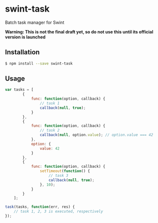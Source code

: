 # swint-task
Batch task manager for Swint

**Warning: This is not the final draft yet, so do not use this until its official version is launched**

## Installation
```sh
$ npm install --save swint-task
```

## Usage
```javascript
var tasks = [
		{
			func: function(option, callback) {
				// task 1
				callback(null, true);
			}
		},
		{
			func: function(option, callback) {
				// task 2
				callback(null, option.value); // option.value === 42
			},
			option: {
				value: 42
			}
		},
		{
			func: function(option, callback) {
				setTimeout(function() {
					// task 3
					callback(null, true);
				}, 10);
			}
		}
	];

task(tasks, function(err, res) {
	// task 1, 2, 3 is executed, respectively
});

```

